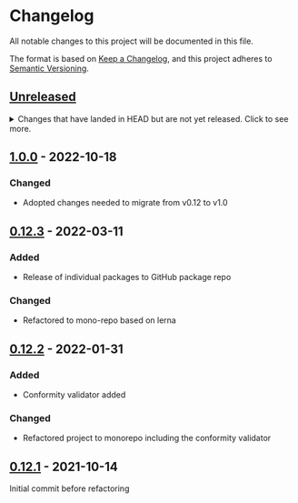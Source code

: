 # Changelog
All notable changes to this project will be documented in this file.

The format is based on [Keep a Changelog](https://keepachangelog.com/en/1.0.0/),
and this project adheres to [Semantic Versioning](https://semver.org/spec/v2.0.0.html).

## [Unreleased]

<details>
  <summary>Changes that have landed in HEAD but are not yet released.
    Click to see more.</summary>

### Added
- 

### Changed
- 

### Deprecated
-

### Removed
-

### Fixed
- 

### Security
- 

</details>

## [1.0.0] - 2022-10-18

### Changed
- Adopted changes needed to migrate from v0.12 to v1.0

## [0.12.3] - 2022-03-11

### Added
- Release of individual packages to GitHub package repo

### Changed
- Refactored to mono-repo based on lerna

## [0.12.2] - 2022-01-31

### Added
- Conformity validator added

### Changed
- Refactored project to monorepo including the conformity validator

## [0.12.1] - 2021-10-14

Initial commit before refactoring

[Unreleased]: https://github.com/OI4/oi4-service/compare/v1.0.0...HEAD
[1.0.0]: https://github.com/OI4/oi4-service/compare/v0.12.3...v1.0.0
[0.12.3]: https://github.com/OI4/oi4-service/compare/v0.12.2...v0.12.3
[0.12.2]: https://github.com/OI4/oi4-service/compare/v0.12.1...v0.12.2
[0.12.1]: https://github.com/OI4/oi4-service/releases/tag/v0.12.1
